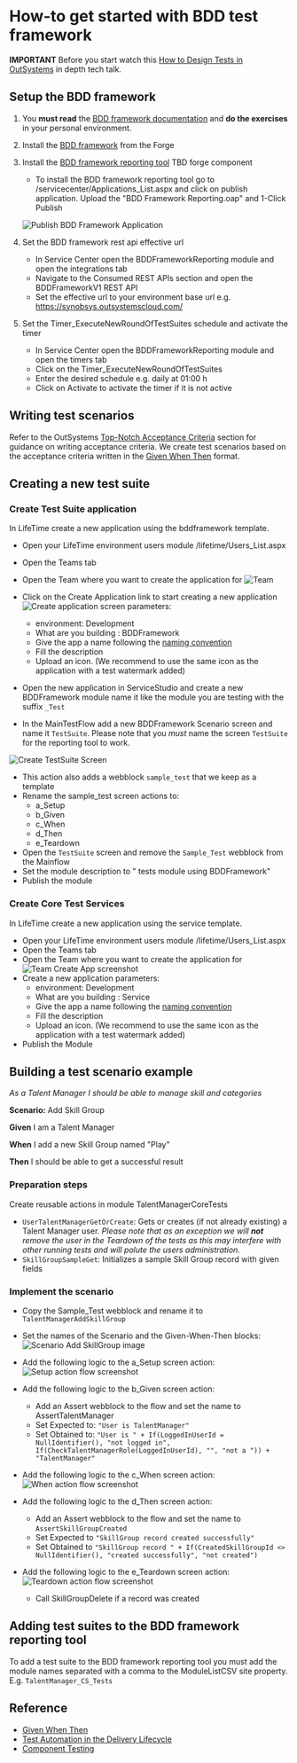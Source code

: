 # How-to get started with BDD test framework

**IMPORTANT** Before you start watch this [How to Design Tests in OutSystems](https://www.outsystems.com/events/tech-talks/designing-application-testing/) in depth tech talk.

## Setup the BDD framework

1. You **must read** the [BDD framework documentation](https://www.outsystems.com/forge/Component_Documentation.aspx?ProjectId=1201&ProjectName=bddframework) and **do the exercises** in your personal environment.
2. Install the [BDD framework](https://www.outsystems.com/forge/component-overview/1201/bddframework) from the Forge
3. Install the [BDD framework reporting tool](#) TBD forge component
    - To install the BDD framework reporting tool go to <yourdevserver>/servicecenter/Applications_List.aspx and click on publish application. Upload the "BDD Framework Reporting.oap" and 1-Click Publish

    ![Publish BDD Framework Application](images\PublishBDDFrameworkApplication.png)

4. Set the BDD framework rest api effective url

    - In Service Center open the BDDFrameworkReporting module and open the integrations tab
    - Navigate to the Consumed REST APIs section and open the BDDFrameworkV1 REST API
    - Set the effective url to your environment base url e.g. https://synobsys.outsystemscloud.com/

5. Set the Timer_ExecuteNewRoundOfTestSuites schedule and activate the timer

    - In Service Center open the BDDFrameworkReporting module and open the timers tab
    - Click on the Timer_ExecuteNewRoundOfTestSuites
    - Enter the desired schedule e.g. daily at 01:00 h
    - Click on Activate to activate the timer if it is not active

## Writing test scenarios
Refer to the OutSystems [Top-Notch Acceptance Criteria](https://success.outsystems.com/Documentation/11/Managing_the_Applications_Lifecycle/Test_Automation_in_the_Delivery_Lifecycle#Top-Notch_Acceptance_Criteria) section for guidance on writing acceptance criteria.
We create test scenarios based on the acceptance criteria written in the [Given When Then](https://www.agilealliance.org/glossary/gwt) format.

## Creating a new test suite

### Create Test Suite application
In LifeTime create a new application using the bddframework template.
- Open your LifeTime environment users module <yourlifetimeserver>/lifetime/Users_List.aspx
- Open the Teams tab
- Open the Team where you want to create the application for ![Team](images\TeamCreateApplication.png)
- Click on the Create Application link  to start creating a new application ![Create application screen](images\LifeTimeCreateApplication.png) parameters:
    - environment: Development
    - What are you building : BDDFramework
    - Give the app a name following the [naming convention](OutSystemsNamingConventions.md)
    - Fill the description
    - Upload an icon. (We recommend to use the same icon as the application with a test watermark added)

- Open the new application in ServiceStudio and create a new BDDFramework module name it like the module you are testing with the suffix `_Test`
- In the MainTestFlow add a new BDDFramework Scenario screen and name it `TestSuite`. Please note that you *must* name the screen `TestSuite` for the reporting tool to work.

![Create TestSuite Screen](images\CreateTestSuiteScreen.png)

- This action also adds a webblock `sample_test` that we keep as a template
- Rename the sample_test screen actions to:
    - a_Setup
    - b_Given
    - c_When
    - d_Then
    - e_Teardown
- Open the `TestSuite` screen and remove the `Sample_Test` webblock from the Mainflow
- Set the module description to "<tested module name> tests module using BDDFramework"
- Publish the module

### Create Core Test Services
In LifeTime create a new application using the service template.
- Open your LifeTime environment users module <yourlifetimeserver>/lifetime/Users_List.aspx
- Open the Teams tab
- Open the Team where you want to create the application for ![Team Create App screenshot](images\TeamCreateApplication.png)
- Create a new application parameters:
    - environment: Development
    - What are you building : Service
    - Give the app a name following the [naming convention](OutSystemsNamingConventions.md)
    - Fill the description
    - Upload an icon. (We recommend to use the same icon as the application with a test watermark added)
- Publish the Module

## Building a test scenario example

_As a Talent Manager I should be able to manage skill and categories_

**Scenario:** Add Skill Group

**Given** I am a Talent Manager

**When** I add a new Skill Group  named "Play"

**Then** I should be able to get a successful result

### Preparation steps
Create reusable actions in module TalentManagerCoreTests
- `UserTalentManagerGetOrCreate`: Gets or creates (if not already existing) a Talent Manager user. _Please note that as an exception we will **not** remove the user in the Teardown of the tests as this may interfere with other running tests and will polute the users administration._
- `SkillGroupSampleGet`: Initializes a sample Skill Group record with given fields

### Implement the scenario
- Copy the Sample_Test webblock and rename it to `TalentManagerAddSkillGroup`
- Set the names of the Scenario and the Given-When-Then blocks: ![Scenario Add SkillGroup image](images\ScenarioAddSkillGroup.png)
- Add the following logic to the a_Setup screen action: ![Setup action flow screenshot](images\SetupScreenAction.png)
- Add the following logic to the b_Given screen action:
    - Add an Assert webblock to the flow and set the name to AssertTalentManager
    - Set Expected to: `"User is TalentManager"`
    - Set Obtained to: `"User is " +
If(LoggedInUserId = NullIdentifier(), "not logged in",
If(CheckTalentManagerRole(LoggedInUserId), "", "not a ")) + "TalentManager"`

- Add the following logic to the c_When screen action: ![When action flow screenshot](images\WhenScreenAction.png)
- Add the following logic to the d_Then screen action:
    - Add an Assert webblock to the flow and set the name to `AssertSkillGroupCreated`
    - Set Expected to `"SkillGroup record created successfully"`
    - Set Obtained to `"SkillGroup record " +
If(CreatedSkillGroupId <> NullIdentifier(), "created successfully", "not created")`
- Add the following logic to the e_Teardown screen action: ![Teardown action flow screenshot]()
   - Call SkillGroupDelete if a record was created

## Adding test suites to the BDD framework reporting tool
To add a test suite to the BDD framework reporting tool you must add the module names separated with a comma to the ModuleListCSV site property. E.g. `TalentManager_CS_Tests`

<!--
# Example

_As a Store Manager I should be able to manage my
products and categories_

**Scenario:** Search shop products

**Given** that my shop has multiple wine products **and** one of those is an Altos de Luzon (Red)

**When** I search for the keywords "altos de"

**Then** I should get 1 single result containing Altos de Luzon (Red)


_As a Store Manager I should be able to manage my products and
categories_

**Scenario Outline:** Search shop products

**Given** that my shop has multiple wine products

**When** I search for the keywords “<Keywords>”

**Then** I should get <Number of Results>

Examples:

| Keywords | Number of Results |
| -------- | -- |
| Altos de | 1 |
| Altos | 3 |
| Hormigas | 2 |
-->

## Reference
- <a href="https://www.agilealliance.org/glossary/gwt" target="_blank">Given When Then</a>
- <a href="https://success.outsystems.com/Documentation/11/Managing_the_Applications_Lifecycle/Test_Automation_in_the_Delivery_Lifecycle" target="_blank">Test Automation in the Delivery Lifecycle</a>
- <a href="https://success.outsystems.com/Documentation/Best_Practices/OutSystems_Testing_Guidelines/Component_Testing" target="_blank">Component Testing</a>
